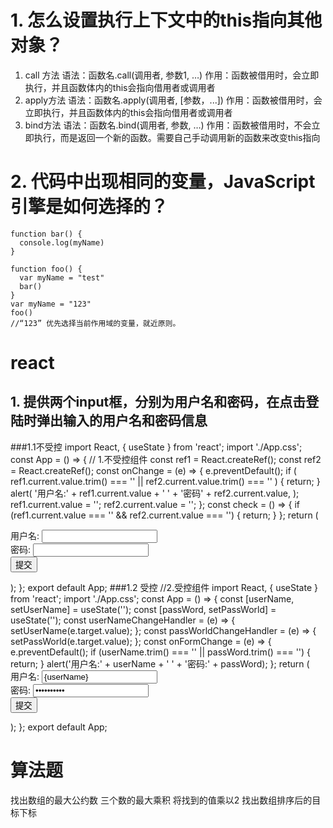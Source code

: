 # 1. 怎么设置执行上下文中的this指向其他对象？
1. call 方法
语法：函数名.call(调用者, 参数1, …)
作用：函数被借用时，会立即执行，并且函数体内的this会指向借用者或调用者
2. apply方法
语法：函数名.apply(调用者, [参数，...])
作用：函数被借用时，会立即执行，并且函数体内的this会指向借用者或调用者
3. bind方法
语法：函数名.bind(调用者, 参数, …)
作用：函数被借用时，不会立即执行，而是返回一个新的函数。需要自己手动调用新的函数来改变this指向
# 2. 代码中出现相同的变量，JavaScript引擎是如何选择的？
    function bar() {
      console.log(myName)
    }

    function foo() {
      var myName = "test"
      bar()
    }
    var myName = "123"
    foo()
    //“123” 优先选择当前作用域的变量，就近原则。
    
#  react
## 1. 提供两个input框，分别为用户名和密码，在点击登陆时弹出输入的用户名和密码信息
###1.1不受控
    import React, { useState } from 'react';
    import './App.css';
    const App = () => {
        // 1.不受控组件
        const ref1 = React.createRef();
        const ref2 = React.createRef();
        const onChange = (e) => {
            e.preventDefault();
            if (
                ref1.current.value.trim() === '' ||
                ref2.current.value.trim() === ''
            ) {
                return;
            }
            alert(
                '用户名:' + ref1.current.value + ' ' + '密码' + ref2.current.value,
            );
            ref1.current.value = '';
            ref2.current.value = '';
        };
        const check = () => {
            if (ref1.current.value === '' && ref2.current.value === '') {
                return;
            }
        };
        return (
            <form onSubmit={onChange}>
                用户名: <input ref={ref1} type='text' />
                <br />
                密码:
                <input ref={ref2} type='password' />
                <br />
                <button>提交</button>
            </form>
        );
    };
    export default App;
###1.2 受控
//2.受控组件
    import React, { useState } from 'react';
    import './App.css';
    const App = () => {
        const [userName, setUserName] = useState('');
        const [passWord, setPassWorld] = useState('');
        const userNameChangeHandler = (e) => {
            setUserName(e.target.value);
        };
        const passWorldChangeHandler = (e) => {
            setPassWorld(e.target.value);
        };
        const onFormChange = (e) => {
            e.preventDefault();
            if (userName.trim() === '' || passWord.trim() === '') {
                return;
            }
            alert('用户名:' + userName + ' ' + '密码:' + passWord);
        };
        return (
            <form onSubmit={onFormChange}>
                用户名:
                <input
                    type='text'
                    value={userName}
                    onChange={userNameChangeHandler}
                />
                <br />
                密码:
                <input
                    type='password'
                    value={passWord}
                    onChange={passWorldChangeHandler}
                />
                <br />
                <button>提交</button>
            </form>
        );
    };
    export default App;

# 算法题
找出数组的最大公约数 三个数的最大乘积 将找到的值乘以2 找出数组排序后的目标下标
